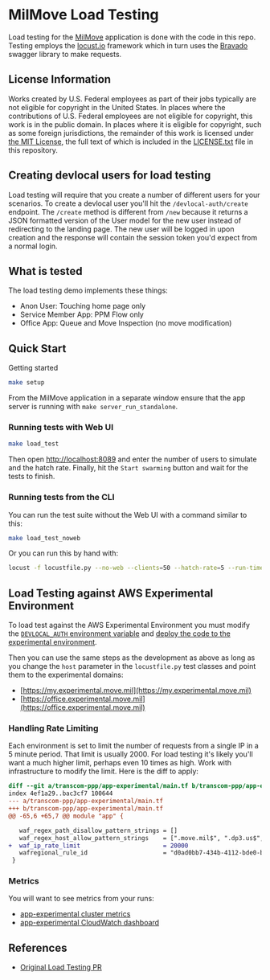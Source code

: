 # MilMove Load Testing

Load testing for the [MilMove](https://github.com/transcom/mymove) application is done with the code in this repo.
Testing employs the [locust.io](https://docs.locust.io/en/stable/) framework which in turn uses the
[Bravado](https://bravado.readthedocs.io/en/stable/) swagger library to make requests.

## License Information

Works created by U.S. Federal employees as part of their jobs typically are not eligible for copyright in the United
States. In places where the contributions of U.S. Federal employees are not eligible for copyright, this work is in
the public domain. In places where it is eligible for copyright, such as some foreign jurisdictions, the remainder of
this work is licensed under [the MIT License](https://opensource.org/licenses/MIT), the full text of which is included
in the [LICENSE.txt](./LICENSE.txt) file in this repository.

## Creating devlocal users for load testing

Load testing will require that you create a number of different users for your scenarios. To create a devlocal
user you'll hit the `/devlocal-auth/create` endpoint. The `/create` method is different from `/new` because it
returns a JSON formatted version of the User model for the new user instead of redirecting to the landing page.
The new user will be logged in upon creation and the response will contain the session token you'd expect from
a normal login.

## What is tested

The load testing demo implements these things:

- Anon User: Touching home page only
- Service Member App: PPM Flow only
- Office App: Queue and Move Inspection (no move modification)

## Quick Start

Getting started

```sh
make setup
```

From the MilMove application in a separate window ensure that the app server is running with `make server_run_standalone`.

### Running tests with Web UI

```sh
make load_test
```

Then open [http://localhost:8089](http://localhost:8089/) and enter the number of users to simulate and the hatch rate.
Finally, hit the `Start swarming` button and wait for the tests to finish.

### Running tests from the CLI

You can run the test suite without the Web UI with a command similar to this:

```sh
make load_test_noweb
```

Or you can run this by hand with:

```sh
locust -f locustfile.py --no-web --clients=50 --hatch-rate=5 --run-time=60s
```

## Load Testing against AWS Experimental Environment

To load test against the AWS Experimental Environment you must modify the
[`DEVLOCAL_AUTH` environment variable](https://github.com/transcom/mymove/blob/master/config/env/experimental.env#L15)
and [deploy the code to the experimental environment](https://github.com/transcom/mymove/blob/master/docs/how-to/deploy-to-experimental.md).

Then you can use the same steps as the development as above as long as you change the `host` parameter in the
`locustfile.py` test classes and point them to the experimental domains:

- [https://my.experimental.move.mil](https://my.experimental.move.mil)
- [https://office.experimental.move.mil](https://office.experimental.move.mil)

### Handling Rate Limiting

Each environment is set to limit the number of requests from a single IP in a 5 minute period. That limit
is usually 2000. For load testing it's likely you'll want a much higher limit, perhaps even 10 times as high. Work
with infrastructure to modify the limit. Here is the diff to apply:

```diff
diff --git a/transcom-ppp/app-experimental/main.tf b/transcom-ppp/app-experimental/main.tf
index 4ef1a29..bac3cf7 100644
--- a/transcom-ppp/app-experimental/main.tf
+++ b/transcom-ppp/app-experimental/main.tf
@@ -65,6 +65,7 @@ module "app" {

   waf_regex_path_disallow_pattern_strings = []
   waf_regex_host_allow_pattern_strings    = [".move.mil$", ".dp3.us$", "^mymove-experimental.sddc.army.mil$"]
+  waf_ip_rate_limit                       = 20000
   wafregional_rule_id                     = "d0ad0bb7-434b-4112-bde0-b5e84b718733"
 }
```

### Metrics

You will want to see metrics from your runs:

- [app-experimental cluster metrics](https://us-west-2.console.aws.amazon.com/ecs/home?region=us-west-2#/clusters/app-experimental/services/app/metrics)
- [app-experimental CloudWatch dashboard](https://us-west-2.console.aws.amazon.com/cloudwatch/home?region=us-west-2#dashboards:name=mil-experimental)

## References

- [Original Load Testing PR](https://github.com/transcom/mymove/pull/1597)
